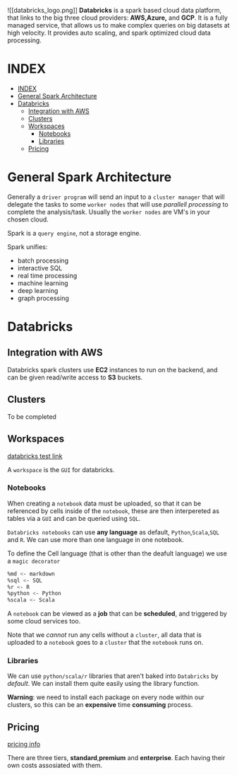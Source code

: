 ![[databricks_logo.png]]
**Databricks** is a spark based cloud data platform, that links to the big three cloud providers: **AWS,Azure,** and **GCP**. It is a fully managed service, that allows us to make complex queries on big datasets at high velocity. It provides auto scaling, and spark optimized cloud data processing.

# INDEX

- [INDEX](#index)
- [General Spark Architecture](#general-spark-architecture)
- [Databricks](#databricks)
  - [Integration with AWS](#integration-with-aws)
  - [Clusters](#clusters)
  - [Workspaces](#workspaces)
    - [Notebooks](#notebooks)
    - [Libraries](#libraries)
  - [Pricing](#pricing)

# General Spark Architecture

Generally a `driver program` will send an input to a `cluster manager` that will delegate the tasks to some `worker nodes` that will use _parallell processing_ to complete the analysis/task. Usually the `worker nodes` are VM's in your chosen cloud.

Spark is a `query engine`, not a storage engine.

Spark unifies:

- batch processing
- interactive SQL
- real time processing
- machine learning
- deep learning
- graph processing

# Databricks

## Integration with AWS

Databricks spark clusters use **EC2** instances to run on the backend, and can be given read/write access to **S3** buckets.

## Clusters

To be completed

## Workspaces

[databricks test link](https://databricks.com/try-databricks)

A `workspace` is the `GUI` for databricks.

### Notebooks

When creating a `notebook` data must be uploaded, so that it can be referenced by cells inside of the `notebook`, these are then interpereted as tables via a `GUI` and can be queried using `SQL`.

`Databricks notebooks` can use **any language** as default, `Python`,`Scala`,`SQL` and `R`. We can use more than one language in one notebook.

To define the Cell language (that is other than the deafult language) we use a `magic decorator`

```sh
%md <- markdown
%sql <- SQL
%r <- R
%python <- Python
%scala <- Scala
```

A `notebook` can be viewed as a **job** that can be **scheduled**, and triggered by some cloud services too.

Note that we _cannot_ run any cells without a `cluster`, all data that is uploaded to a `notebook` goes to a `cluster` that the `notebook` runs on.

### Libraries

We can use `python/scala/r` libraries that aren't baked into `Databricks` by _default_. We can install them quite easily using the library function.

**Warning**: we need to install each package on every node within our clusters, so this can be an **expensive** time **consuming** process.

## Pricing

[pricing info](https://databricks.com/product/pricing)

There are three tiers, **standard**,**premium** and **enterprise**. Each having their own costs assosiated with them.
